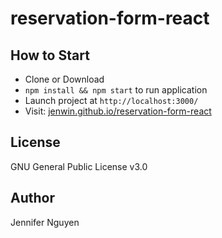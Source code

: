 # reservation-form-react

## How to Start
- Clone or Download
- `npm install && npm start` to run application
- Launch project at `http://localhost:3000/`
- Visit: [jenwin.github.io/reservation-form-react](https://jenwin.github.io/reservation-form-react/)

## License
GNU General Public License v3.0

## Author
Jennifer Nguyen